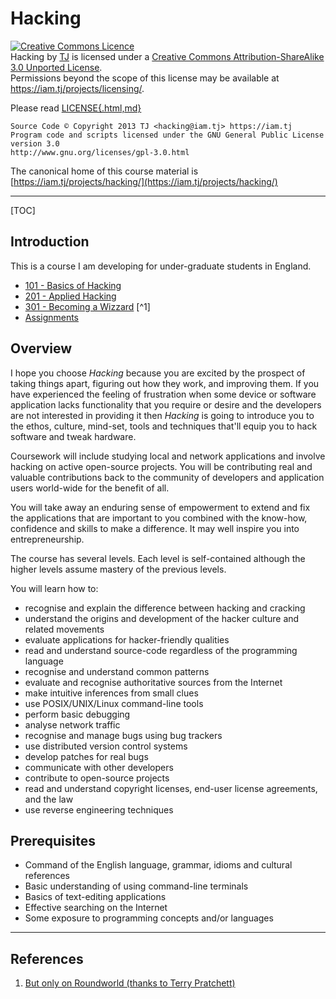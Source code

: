 # Hacking

<a rel="license" href="http://creativecommons.org/licenses/by-sa/3.0/deed.en_GB"><img alt="Creative Commons Licence" style="border-width:0" src="http://i.creativecommons.org/l/by-sa/3.0/80x15.png" /></a><br /><span xmlns:dct="http://purl.org/dc/terms/" property="dct:title">Hacking</span> by <a xmlns:cc="http://creativecommons.org/ns#" href="https://iam.tj/projects/hacking" property="cc:attributionName" rel="cc:attributionURL">TJ</a> is licensed under a <a rel="license" href="http://creativecommons.org/licenses/by-sa/3.0/deed.en_GB">Creative Commons Attribution-ShareAlike 3.0 Unported License</a>.<br />Permissions beyond the scope of this license may be available at <a xmlns:cc="http://creativecommons.org/ns#" href="https://iam.tj/projects/licensing/" rel="cc:morePermissions">https://iam.tj/projects/licensing/</a>.

Please read [LICENSE{.html,md}](LICENSE.html)

    Source Code © Copyright 2013 TJ <hacking@iam.tj> https://iam.tj
    Program code and scripts licensed under the GNU General Public License version 3.0
    http://www.gnu.org/licenses/gpl-3.0.html

The canonical home of this course material is [https://iam.tj/projects/hacking/](https://iam.tj/projects/hacking/)

<hr>

[TOC]

## Introduction

This is a course I am developing for under-graduate students in England.

 * [101 - Basics of Hacking](101/index.html)
 * [201 - Applied Hacking](201/index.html)
 * [301 - Becoming a Wizzard](301/index.html) [^1]
 * [Assignments](assignments/index.html)

## Overview

I hope you choose *Hacking* because you are excited by the prospect of taking things apart, figuring out how they work, and improving them. If you have experienced the feeling of frustration when some device or software application lacks functionality that you require or desire and the developers are not interested in providing it then *Hacking* is going to introduce you to the ethos, culture, mind-set, tools and techniques that'll equip you to hack software and tweak hardware.

Coursework will include studying local and network applications and involve hacking on active open-source projects. You will be contributing real and valuable contributions back to the community of developers and application users world-wide for the benefit of all.

You will take away an enduring sense of empowerment to extend and fix the applications that are important to you combined with the know-how, confidence and skills to make a difference. It may well inspire you into entrepreneurship.

The course has several levels. Each level is self-contained although the higher levels assume mastery of the previous levels.

You will learn how to:

 * recognise and explain the difference between hacking and cracking
 * understand the origins and development of the hacker culture and related movements
 * evaluate applications for hacker-friendly qualities
 * read and understand source-code regardless of the programming language
 * recognise and understand common patterns
 * evaluate and recognise authoritative sources from the Internet
 * make intuitive inferences from small clues
 * use POSIX/UNIX/Linux command-line tools
 * perform basic debugging
 * analyse network traffic
 * recognise and manage bugs using bug trackers
 * use distributed version control systems
 * develop patches for real bugs
 * communicate with other developers
 * contribute to open-source projects
 * read and understand copyright licenses, end-user license agreements, and the law
 * use reverse engineering techniques

## Prerequisites

 * Command of the English language, grammar, idioms and cultural references
 * Basic understanding of using command-line terminals
 * Basics of text-editing applications
 * Effective searching on the Internet
 * Some exposure to programming concepts and/or languages

<hr>

## References

1. [But only on Roundworld (thanks to Terry Pratchett)](http://wiki.lspace.org/mediawiki/index.php/Roundworld)